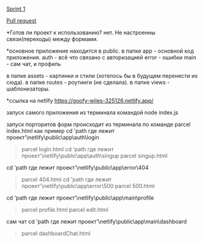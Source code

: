 
[Sprint 1](https://github.com/dianaromandiana/netlify/pull/14)

[Pull request](https://github.com/dianaromandiana/netlify/pull/14)

*Готов ли проект к использованию?
нет. Не настроенны связи(переходы) между формами.

*основное приложение находится в public.
в папке app - основной код приложения.
auth - всё что связано с авторизацией
error - ошибки
main - сам чат, и профиль

в папке assets - картинки и стили (хотелось бы в будущем перенести их сюда).
в папке routes - роутинги (не сделала).
в папке views - шаблонизаторы.

*ссылка на netlify
https://goofy-wiles-325126.netlify.app/

запуск самого приложения из терминала командой node index.js

запуск порторитов форм происходит из терминала по команде parcel index.html
как пример
cd 'path где лежит проект'\netlify\public\app\auth\login
>parcel login.html
cd 'path где лежит проект'\netlify\public\app\auth\singup
>parcel singup.html

cd 'path где лежит проект'\netlify\public\app\error\404
>parcel 404.html
cd 'path где лежит проект'\netlify\public\app\error\500
>parcel 500.html

cd 'path где лежит проект'\netlify\public\app\main\profile
>parcel profile.html
>parcel edit.html

сам чат
cd 'path где лежит проект'\netlify\public\app\main\dashboard
>parcel dashboardChat.html

